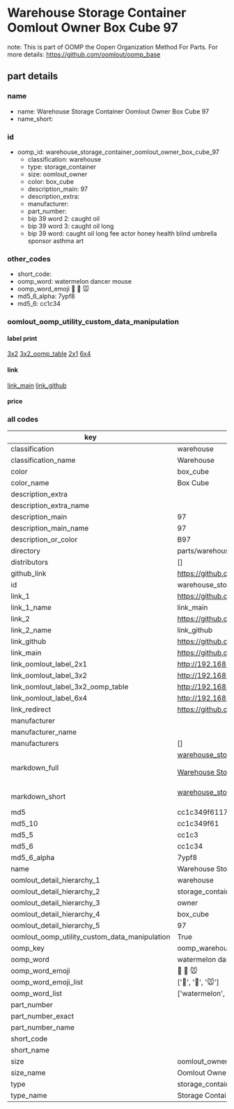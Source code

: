 # Warehouse Storage Container Oomlout Owner Box Cube 97  

note: This is part of OOMP the Oopen Organization Method For Parts. For more details: https://github.com/oomlout/oomp_base

##  part details
  







### name
* name: Warehouse Storage Container Oomlout Owner Box Cube 97
* name_short: 
### id
* oomp_id: warehouse_storage_container_oomlout_owner_box_cube_97
  * classification: warehouse
  * type: storage_container
  * size: oomlout_owner
  * color: box_cube
  * description_main: 97
  * description_extra: 
  * manufacturer: 
  * part_number: 
  * bip 39 word 2: caught oil
  * bip 39 word 3: caught oil long
  * bip 39 word: caught oil long fee actor honey health blind umbrella sponsor asthma art

### other_codes
* short_code: 
* oomp_word: watermelon dancer mouse
* oomp_word_emoji :watermelon: :dancer: :mouse:
* md5_6_alpha: 7ypf8
* md5_6: cc1c34






### oomlout_oomp_utility_custom_data_manipulation
#### label print
[3x2](http://192.168.1.245:1112/?label=oomp%207ypf8)
[3x2_oomp_table](http://192.168.1.108:1112/?label=oomp%207ypf8)
[2x1](http://192.168.1.242:1112/?label=oomp%207ypf8)
[6x4](http://192.168.1.55:1112/?label=oomp%207ypf8)    

#### link

[link_main](https://github.com/oomlout/oomlout_oomp_version_1_messy/tree/main/parts/warehouse_storage_container_oomlout_owner_box_cube_97) [link_github](https://github.com/oomlout/oomlout_oomp_version_1_messy/tree/main/parts/warehouse_storage_container_oomlout_owner_box_cube_97)                             

#### price







### all codes 
| key | value |  
| --- | --- |  
| classification | warehouse |  
| classification_name | Warehouse |  
| color | box_cube |  
| color_name | Box Cube |  
| description_extra |  |  
| description_extra_name |  |  
| description_main | 97 |  
| description_main_name | 97 |  
| description_or_color | B97 |  
| directory | parts/warehouse_storage_container_oomlout_owner_box_cube_97 |  
| distributors | [] |  
| github_link | https://github.com/oomlout/oomlout_oomp_part_src/tree/main/parts/warehouse_storage_container_oomlout_owner_box_cube_97 |  
| id | warehouse_storage_container_oomlout_owner_box_cube_97 |  
| link_1 | https://github.com/oomlout/oomlout_oomp_version_1_messy/tree/main/parts/warehouse_storage_container_oomlout_owner_box_cube_97 |  
| link_1_name | link_main |  
| link_2 | https://github.com/oomlout/oomlout_oomp_version_1_messy/tree/main/parts/warehouse_storage_container_oomlout_owner_box_cube_97 |  
| link_2_name | link_github |  
| link_github | https://github.com/oomlout/oomlout_oomp_version_1_messy/tree/main/parts/warehouse_storage_container_oomlout_owner_box_cube_97 |  
| link_main | https://github.com/oomlout/oomlout_oomp_version_1_messy/tree/main/parts/warehouse_storage_container_oomlout_owner_box_cube_97 |  
| link_oomlout_label_2x1 | http://192.168.1.242:1112/?label=oomp%207ypf8 |  
| link_oomlout_label_3x2 | http://192.168.1.245:1112/?label=oomp%207ypf8 |  
| link_oomlout_label_3x2_oomp_table | http://192.168.1.108:1112/?label=oomp%207ypf8 |  
| link_oomlout_label_6x4 | http://192.168.1.55:1112/?label=oomp%207ypf8 |  
| link_redirect | https://github.com/oomlout/oomlout_oomp_version_1_messy/tree/main/parts/warehouse_storage_container_oomlout_owner_box_cube_97 |  
| manufacturer |  |  
| manufacturer_name |  |  
| manufacturers | [] |  
| markdown_full | [warehouse_storage_container_oomlout_owner_box_cube_97](none)<br>[](none)<br>[Warehouse Storage Container Oomlout Owner Box Cube 97](none)<br><br> |  
| markdown_short | [warehouse_storage_container_oomlout_owner_box_cube_97](none)<br><br> |  
| md5 | cc1c349f6117cd45b481554907a67123 |  
| md5_10 | cc1c349f61 |  
| md5_5 | cc1c3 |  
| md5_6 | cc1c34 |  
| md5_6_alpha | 7ypf8 |  
| name | Warehouse Storage Container Oomlout Owner Box Cube 97 |  
| oomlout_detail_hierarchy_1 | warehouse |  
| oomlout_detail_hierarchy_2 | storage_container |  
| oomlout_detail_hierarchy_3 | owner |  
| oomlout_detail_hierarchy_4 | box_cube |  
| oomlout_detail_hierarchy_5 | 97 |  
| oomlout_oomp_utility_custom_data_manipulation | True |  
| oomp_key | oomp_warehouse_storage_container_oomlout_owner_box_cube_97 |  
| oomp_word | watermelon dancer mouse |  
| oomp_word_emoji | :watermelon: :dancer: :mouse: |  
| oomp_word_emoji_list | [':watermelon:', ':dancer:', ':mouse:'] |  
| oomp_word_list | ['watermelon', 'dancer', 'mouse'] |  
| part_number |  |  
| part_number_exact |  |  
| part_number_name |  |  
| short_code |  |  
| short_name |  |  
| size | oomlout_owner |  
| size_name | Oomlout Owner |  
| type | storage_container |  
| type_name | Storage Container |  
